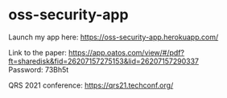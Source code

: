 # oss-security-app

Launch my app here: https://oss-security-app.herokuapp.com/

Link to the paper: https://app.oatos.com/view/#/pdf?ft=sharedisk&fid=26207157275153&lid=26207157290337  
Password: 73Bh5t

QRS 2021 conference: https://qrs21.techconf.org/